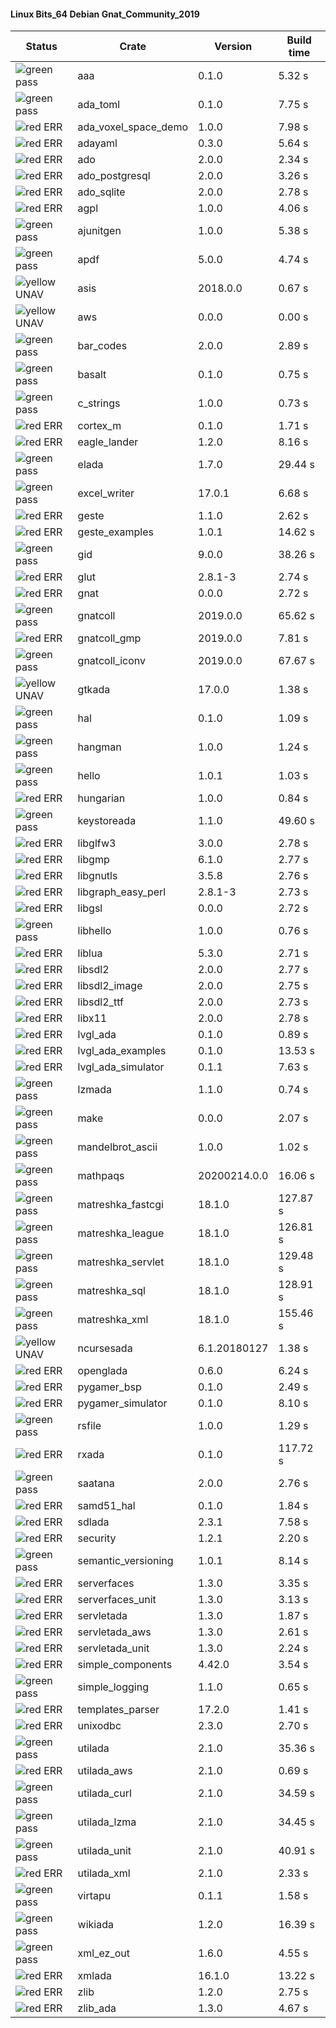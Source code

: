 #### Linux Bits_64 Debian Gnat_Community_2019

| Status | Crate | Version | Build time |
| --- | --- | --- | --- |
|![green](https://placehold.it/8/00aa00/000000?text=+) pass | aaa | 0.1.0 |  5.32 s |
|![green](https://placehold.it/8/00aa00/000000?text=+) pass | ada_toml | 0.1.0 |  7.75 s |
|![red](https://placehold.it/8/ff0000/000000?text=+) ERR  | ada_voxel_space_demo | 1.0.0 |  7.98 s |
|![red](https://placehold.it/8/ff0000/000000?text=+) ERR  | adayaml | 0.3.0 |  5.64 s |
|![red](https://placehold.it/8/ff0000/000000?text=+) ERR  | ado | 2.0.0 |  2.34 s |
|![red](https://placehold.it/8/ff0000/000000?text=+) ERR  | ado_postgresql | 2.0.0 |  3.26 s |
|![red](https://placehold.it/8/ff0000/000000?text=+) ERR  | ado_sqlite | 2.0.0 |  2.78 s |
|![red](https://placehold.it/8/ff0000/000000?text=+) ERR  | agpl | 1.0.0 |  4.06 s |
|![green](https://placehold.it/8/00aa00/000000?text=+) pass | ajunitgen | 1.0.0 |  5.38 s |
|![green](https://placehold.it/8/00aa00/000000?text=+) pass | apdf | 5.0.0 |  4.74 s |
|![yellow](https://placehold.it/8/ffbb00/000000?text=+) UNAV | asis | 2018.0.0 |  0.67 s |
|![yellow](https://placehold.it/8/ffbb00/000000?text=+) UNAV | aws | 0.0.0 |  0.00 s |
|![green](https://placehold.it/8/00aa00/000000?text=+) pass | bar_codes | 2.0.0 |  2.89 s |
|![green](https://placehold.it/8/00aa00/000000?text=+) pass | basalt | 0.1.0 |  0.75 s |
|![green](https://placehold.it/8/00aa00/000000?text=+) pass | c_strings | 1.0.0 |  0.73 s |
|![red](https://placehold.it/8/ff0000/000000?text=+) ERR  | cortex_m | 0.1.0 |  1.71 s |
|![red](https://placehold.it/8/ff0000/000000?text=+) ERR  | eagle_lander | 1.2.0 |  8.16 s |
|![green](https://placehold.it/8/00aa00/000000?text=+) pass | elada | 1.7.0 |  29.44 s |
|![green](https://placehold.it/8/00aa00/000000?text=+) pass | excel_writer | 17.0.1 |  6.68 s |
|![red](https://placehold.it/8/ff0000/000000?text=+) ERR  | geste | 1.1.0 |  2.62 s |
|![red](https://placehold.it/8/ff0000/000000?text=+) ERR  | geste_examples | 1.0.1 |  14.62 s |
|![green](https://placehold.it/8/00aa00/000000?text=+) pass | gid | 9.0.0 |  38.26 s |
|![red](https://placehold.it/8/ff0000/000000?text=+) ERR  | glut | 2.8.1-3 |  2.74 s |
|![red](https://placehold.it/8/ff0000/000000?text=+) ERR  | gnat | 0.0.0 |  2.72 s |
|![green](https://placehold.it/8/00aa00/000000?text=+) pass | gnatcoll | 2019.0.0 |  65.62 s |
|![red](https://placehold.it/8/ff0000/000000?text=+) ERR  | gnatcoll_gmp | 2019.0.0 |  7.81 s |
|![green](https://placehold.it/8/00aa00/000000?text=+) pass | gnatcoll_iconv | 2019.0.0 |  67.67 s |
|![yellow](https://placehold.it/8/ffbb00/000000?text=+) UNAV | gtkada | 17.0.0 |  1.38 s |
|![green](https://placehold.it/8/00aa00/000000?text=+) pass | hal | 0.1.0 |  1.09 s |
|![green](https://placehold.it/8/00aa00/000000?text=+) pass | hangman | 1.0.0 |  1.24 s |
|![green](https://placehold.it/8/00aa00/000000?text=+) pass | hello | 1.0.1 |  1.03 s |
|![red](https://placehold.it/8/ff0000/000000?text=+) ERR  | hungarian | 1.0.0 |  0.84 s |
|![green](https://placehold.it/8/00aa00/000000?text=+) pass | keystoreada | 1.1.0 |  49.60 s |
|![red](https://placehold.it/8/ff0000/000000?text=+) ERR  | libglfw3 | 3.0.0 |  2.78 s |
|![red](https://placehold.it/8/ff0000/000000?text=+) ERR  | libgmp | 6.1.0 |  2.77 s |
|![red](https://placehold.it/8/ff0000/000000?text=+) ERR  | libgnutls | 3.5.8 |  2.76 s |
|![red](https://placehold.it/8/ff0000/000000?text=+) ERR  | libgraph_easy_perl | 2.8.1-3 |  2.73 s |
|![red](https://placehold.it/8/ff0000/000000?text=+) ERR  | libgsl | 0.0.0 |  2.72 s |
|![green](https://placehold.it/8/00aa00/000000?text=+) pass | libhello | 1.0.0 |  0.76 s |
|![red](https://placehold.it/8/ff0000/000000?text=+) ERR  | liblua | 5.3.0 |  2.71 s |
|![red](https://placehold.it/8/ff0000/000000?text=+) ERR  | libsdl2 | 2.0.0 |  2.77 s |
|![red](https://placehold.it/8/ff0000/000000?text=+) ERR  | libsdl2_image | 2.0.0 |  2.75 s |
|![red](https://placehold.it/8/ff0000/000000?text=+) ERR  | libsdl2_ttf | 2.0.0 |  2.73 s |
|![red](https://placehold.it/8/ff0000/000000?text=+) ERR  | libx11 | 2.0.0 |  2.78 s |
|![red](https://placehold.it/8/ff0000/000000?text=+) ERR  | lvgl_ada | 0.1.0 |  0.89 s |
|![red](https://placehold.it/8/ff0000/000000?text=+) ERR  | lvgl_ada_examples | 0.1.0 |  13.53 s |
|![red](https://placehold.it/8/ff0000/000000?text=+) ERR  | lvgl_ada_simulator | 0.1.1 |  7.63 s |
|![green](https://placehold.it/8/00aa00/000000?text=+) pass | lzmada | 1.1.0 |  0.74 s |
|![green](https://placehold.it/8/00aa00/000000?text=+) pass | make | 0.0.0 |  2.07 s |
|![green](https://placehold.it/8/00aa00/000000?text=+) pass | mandelbrot_ascii | 1.0.0 |  1.02 s |
|![green](https://placehold.it/8/00aa00/000000?text=+) pass | mathpaqs | 20200214.0.0 |  16.06 s |
|![green](https://placehold.it/8/00aa00/000000?text=+) pass | matreshka_fastcgi | 18.1.0 |  127.87 s |
|![green](https://placehold.it/8/00aa00/000000?text=+) pass | matreshka_league | 18.1.0 |  126.81 s |
|![green](https://placehold.it/8/00aa00/000000?text=+) pass | matreshka_servlet | 18.1.0 |  129.48 s |
|![green](https://placehold.it/8/00aa00/000000?text=+) pass | matreshka_sql | 18.1.0 |  128.91 s |
|![green](https://placehold.it/8/00aa00/000000?text=+) pass | matreshka_xml | 18.1.0 |  155.46 s |
|![yellow](https://placehold.it/8/ffbb00/000000?text=+) UNAV | ncursesada | 6.1.20180127 |  1.38 s |
|![red](https://placehold.it/8/ff0000/000000?text=+) ERR  | openglada | 0.6.0 |  6.24 s |
|![red](https://placehold.it/8/ff0000/000000?text=+) ERR  | pygamer_bsp | 0.1.0 |  2.49 s |
|![red](https://placehold.it/8/ff0000/000000?text=+) ERR  | pygamer_simulator | 0.1.0 |  8.10 s |
|![green](https://placehold.it/8/00aa00/000000?text=+) pass | rsfile | 1.0.0 |  1.29 s |
|![red](https://placehold.it/8/ff0000/000000?text=+) ERR  | rxada | 0.1.0 |  117.72 s |
|![green](https://placehold.it/8/00aa00/000000?text=+) pass | saatana | 2.0.0 |  2.76 s |
|![red](https://placehold.it/8/ff0000/000000?text=+) ERR  | samd51_hal | 0.1.0 |  1.84 s |
|![red](https://placehold.it/8/ff0000/000000?text=+) ERR  | sdlada | 2.3.1 |  7.58 s |
|![red](https://placehold.it/8/ff0000/000000?text=+) ERR  | security | 1.2.1 |  2.20 s |
|![green](https://placehold.it/8/00aa00/000000?text=+) pass | semantic_versioning | 1.0.1 |  8.14 s |
|![red](https://placehold.it/8/ff0000/000000?text=+) ERR  | serverfaces | 1.3.0 |  3.35 s |
|![red](https://placehold.it/8/ff0000/000000?text=+) ERR  | serverfaces_unit | 1.3.0 |  3.13 s |
|![red](https://placehold.it/8/ff0000/000000?text=+) ERR  | servletada | 1.3.0 |  1.87 s |
|![red](https://placehold.it/8/ff0000/000000?text=+) ERR  | servletada_aws | 1.3.0 |  2.61 s |
|![red](https://placehold.it/8/ff0000/000000?text=+) ERR  | servletada_unit | 1.3.0 |  2.24 s |
|![red](https://placehold.it/8/ff0000/000000?text=+) ERR  | simple_components | 4.42.0 |  3.54 s |
|![green](https://placehold.it/8/00aa00/000000?text=+) pass | simple_logging | 1.1.0 |  0.65 s |
|![red](https://placehold.it/8/ff0000/000000?text=+) ERR  | templates_parser | 17.2.0 |  1.41 s |
|![red](https://placehold.it/8/ff0000/000000?text=+) ERR  | unixodbc | 2.3.0 |  2.70 s |
|![green](https://placehold.it/8/00aa00/000000?text=+) pass | utilada | 2.1.0 |  35.36 s |
|![red](https://placehold.it/8/ff0000/000000?text=+) ERR  | utilada_aws | 2.1.0 |  0.69 s |
|![green](https://placehold.it/8/00aa00/000000?text=+) pass | utilada_curl | 2.1.0 |  34.59 s |
|![green](https://placehold.it/8/00aa00/000000?text=+) pass | utilada_lzma | 2.1.0 |  34.45 s |
|![green](https://placehold.it/8/00aa00/000000?text=+) pass | utilada_unit | 2.1.0 |  40.91 s |
|![red](https://placehold.it/8/ff0000/000000?text=+) ERR  | utilada_xml | 2.1.0 |  2.33 s |
|![green](https://placehold.it/8/00aa00/000000?text=+) pass | virtapu | 0.1.1 |  1.58 s |
|![green](https://placehold.it/8/00aa00/000000?text=+) pass | wikiada | 1.2.0 |  16.39 s |
|![green](https://placehold.it/8/00aa00/000000?text=+) pass | xml_ez_out | 1.6.0 |  4.55 s |
|![red](https://placehold.it/8/ff0000/000000?text=+) ERR  | xmlada | 16.1.0 |  13.22 s |
|![red](https://placehold.it/8/ff0000/000000?text=+) ERR  | zlib | 1.2.0 |  2.75 s |
|![red](https://placehold.it/8/ff0000/000000?text=+) ERR  | zlib_ada | 1.3.0 |  4.67 s |
